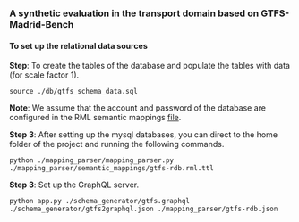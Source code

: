 ### A synthetic evaluation in the transport domain based on GTFS-Madrid-Bench

#### To set up the relational data sources

**Step**: To create the tables of the database and populate the tables with data (for scale factor 1).

	source ./db/gtfs_schema_data.sql 


**Note**: We assume that the account and password of the database are configured in the RML semantic mappings [file](../../mapping_parser/semantic_mappings/gtfs-rdb.rml.ttl#L26-L27).


**Step 3**: After setting up the mysql databases, you can direct to the home folder of the project and running the following commands.


	python ./mapping_parser/mapping_parser.py ./mapping_parser/semantic_mappings/gtfs-rdb.rml.ttl

**Step 3**: Set up the GraphQL server.

[//]: # "export FLASK_ENV=development"

    python app.py ./schema_generator/gtfs.graphql ./schema_generator/gtfs2graphql.json ./mapping_parser/gtfs-rdb.json 
